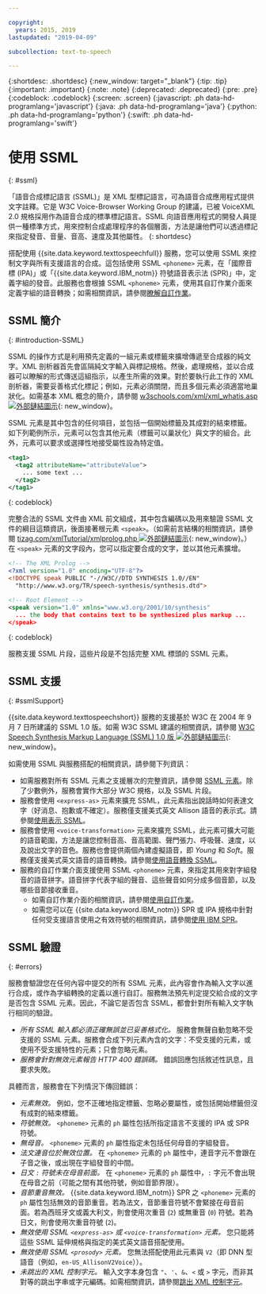 ```yaml
---

copyright:
  years: 2015, 2019
lastupdated: "2019-04-09"

subcollection: text-to-speech

---
```


{:shortdesc: .shortdesc}
{:new_window: target="_blank"}
{:tip: .tip}
{:important: .important}
{:note: .note}
{:deprecated: .deprecated}
{:pre: .pre}
{:codeblock: .codeblock}
{:screen: .screen}
{:javascript: .ph data-hd-programlang='javascript'}
{:java: .ph data-hd-programlang='java'}
{:python: .ph data-hd-programlang='python'}
{:swift: .ph data-hd-programlang='swift'}

# 使用 SSML
{: #ssml}

「語音合成標記語言 (SSML)」是 XML 型標記語言，可為語音合成應用程式提供文字註釋。它是 W3C Voice-Browser Working Group 的建議，已被 VoiceXML 2.0 規格採用作為語音合成的標準標記語言。SSML 向語音應用程式的開發人員提供一種標準方式，用來控制合成處理程序的各個層面，方法是讓他們可以透過標記來指定發音、音量、音高、速度及其他屬性。
{: shortdesc}

搭配使用 {{site.data.keyword.texttospeechfull}} 服務，您可以使用 SSML 來控制文字與所有支援語言的合成。這包括使用 SSML `<phoneme>` 元素，在「國際音標 (IPA)」或「{{site.data.keyword.IBM_notm}} 符號語音表示法 (SPR)」中，定義字組的發音。此服務也會根據 SSML `<phoneme>` 元素，使用其自訂作業介面來定義字組的語音轉換；如需相關資訊，請參閱[瞭解自訂作業](/docs/services/text-to-speech/custom-intro.html)。

## SSML 簡介
{: #introduction-SSML}

SSML 的操作方式是利用預先定義的一組元素或標籤來擴增傳遞至合成器的純文字。XML 剖析器首先會區隔純文字輸入與標記規格。然後，處理規格，並以合成器可以瞭解的形式傳送這組指示，以產生所需的效果。對於要執行此工作的 XML 剖析器，需要妥善格式化標記；例如，元素必須關閉，而且多個元素必須適當地巢狀化。如需基本 XML 概念的簡介，請參閱 [w3schools.com/xml/xml_whatis.asp ![外部鏈結圖示](../../icons/launch-glyph.svg "外部鏈結圖示")](http://www.w3schools.com/xml/xml_whatis.asp){: new_window}。

SSML 元素是其中包含的任何項目，並包括一個開始標籤及其成對的結束標籤。如下列範例所示，元素可以包含其他元素（標籤可以巢狀化）與文字的組合。此外，元素可以要求或選擇性地接受屬性設為特定值。

```xml
<tag1>
  <tag2 attributeName="attributeValue">
    ... some text ...
  </tag2>
</tag1>
```
{: codeblock}

完整合法的 SSML 文件由 XML 前文組成，其中包含編碼以及用來驗證 SSML 文件的綱目這類資訊，後面接著根元素 `<speak>`。（如需前言結構的相關資訊，請參閱 [tizag.com/xmlTutorial/xmlprolog.php ![外部鏈結圖示](../../icons/launch-glyph.svg "外部鏈結圖示")](http://www.tizag.com/xmlTutorial/xmlprolog.php){: new_window}。）在 `<speak>` 元素的文字段內，您可以指定要合成的文字，並以其他元素擴增。

```xml
<!-- The XML Prolog -->
<?xml version="1.0" encoding="UTF-8"?>
<!DOCTYPE speak PUBLIC "-//W3C//DTD SYNTHESIS 1.0//EN"
  "http://www.w3.org/TR/speech-synthesis/synthesis.dtd">

<!-- Root Element -->
<speak version="1.0" xmlns="www.w3.org/2001/10/synthesis"
  ... the body that contains text to be synthesized plus markup ...
</speak>
```
{: codeblock}

服務支援 SSML 片段，這些片段是不包括完整 XML 標頭的 SSML 元素。

## SSML 支援
{: #ssmlSupport}

{{site.data.keyword.texttospeechshort}} 服務的支援基於 W3C 在 2004 年 9 月 7 日所建議的 SSML 1.0 版。如需 W3C SSML 建議的相關資訊，請參閱 [W3C Speech Synthesis Markup Language (SSML) 1.0 版 ![外部鏈結圖示](../../icons/launch-glyph.svg "外部鏈結圖示")](http://www.w3.org/TR/speech-synthesis/){: new_window}。

如需使用 SSML 與服務搭配的相關資訊，請參閱下列資訊：

-   如需服務對所有 SSML 元素之支援層次的完整資訊，請參閱 [SSML 元素](/docs/services/text-to-speech/SSML-elements.html)。除了少數例外，服務會實作大部分 W3C 規格，以及 SSML 片段。
-   服務會使用 `<express-as>` 元素來擴充 SSML，此元素指出說話時如何表達文字（好消息、抱歉或不確定）。服務僅支援美式英文 Allison 語音的表示式。請參閱[使用表示 SSML](/docs/services/text-to-speech/SSML-expressive.html)。
-   服務會使用 `<voice-transformation>` 元素來擴充 SSML，此元素可擴大可能的語音範圍，方法是讓您控制音高、音高範圍、聲門張力、呼吸聲、速度，以及說出文字的音色。服務也會提供兩個內建虛擬語音，即 *Young* 和 *Soft*。服務僅支援美式英文語音的語音轉換。請參閱[使用語音轉換 SSML](/docs/services/text-to-speech/SSML-transformation.html)。
-   服務的自訂作業介面支援使用 SSML `<phoneme>` 元素，來指定其用來對字組發音的語音拼字。語音拼字代表字組的聲音、這些聲音如何分成多個音節，以及哪些音節接收重音。
    -   如需自訂作業介面的相關資訊，請參閱[使用自訂作業](/docs/services/text-to-speech/custom-intro.html)。
    -   如需您可以在 {{site.data.keyword.IBM_notm}} SPR 或 IPA 規格中針對任何受支援語言使用之有效符號的相關資訊，請參閱[使用 IBM SPR](/docs/services/text-to-speech/SPRs.html)。

## SSML 驗證
{: #errors}

服務會驗證您在任何內容中提交的所有 SSML 元素，此內容會作為輸入文字以進行合成，或作為字組轉換的定義以進行自訂。服務無法預先判定提交給合成的文字是否包含 SSML 元素。因此，不論它是否包含 SSML，都會針對所有輸入文字執行相同的驗證。

-   *所有 SSML 輸入都必須正確無誤並已妥善格式化。* 服務會無聲自動忽略不受支援的 SSML 元素。服務會合成下列元素內含的文字：不受支援的元素，或使用不受支援特性的元素；只會忽略元素。
-   *服務會針對無效元素報告 HTTP 400 錯誤碼。* 錯誤回應包括敘述性訊息，且要求失敗。

具體而言，服務會在下列情況下傳回錯誤：

-   *元素無效。* 例如，您不正確地指定標籤、忽略必要屬性，或包括開始標籤但沒有成對的結束標籤。
-   *符號無效。* `<phoneme>` 元素的 `ph` 屬性包括所指定語言不支援的 IPA 或 SPR 符號。
-   *無母音。* `<phoneme>` 元素的 `ph` 屬性指定未包括任何母音的字組發音。
-   *法文連音位於無效位置。* 在 `<phoneme>` 元素的 `ph` 屬性中，連音字元不會跟在子音之後，或出現在字組發音的中間。
-   *日文 `:` 符號未在母音前面。* 在 `<phoneme>` 元素的 `ph` 屬性中，`:` 字元不會出現在母音之前（可能之間有其他符號，例如音節界限）。
-   *音節重音無效。* {{site.data.keyword.IBM_notm}} SPR 之 `<phoneme>` 元素的 `ph` 屬性包括無效的音節重音。若為法文，音節重音符號不會緊接在母音前面。若為西班牙文或義大利文，則會使用次重音 (`2`) 或無重音 (`0`) 符號。若為日文，則會使用次重音符號 (`2`)。
-   *無效使用 SSML `<express-as>` 或 `<voice-transformation>` 元素。* 您只能將這些 SSML 延伸規格與指定的美式英文語音搭配使用。
-   *無效使用 SSML `<prosody>` 元素。* 您無法搭配使用此元素與 `V2`（即 DNN 型語音（例如，`en-US_AllisonV2Voice`））。
-   *未跳出的 XML 控制字元。* 輸入文字本身包含 <code>&quot;</code>、<code>&apos;</code>、`&`、`<` 或 `>` 字元，而非其對等的跳出字串或字元編碼。如需相關資訊，請參閱[跳出 XML 控制字元](/docs/services/text-to-speech/http.html#escape)。
